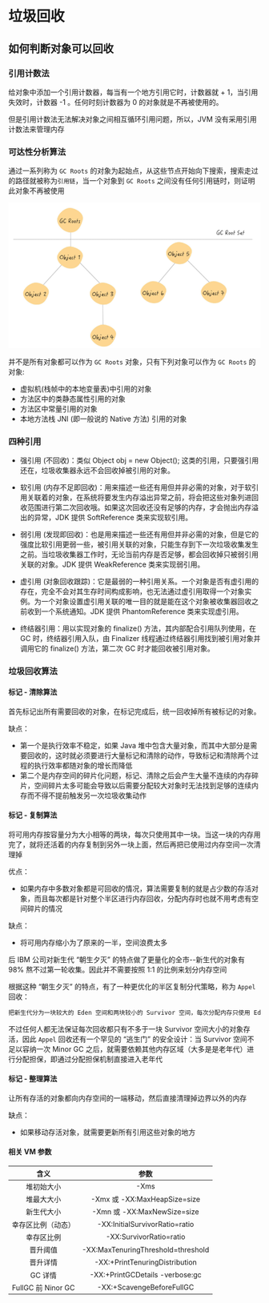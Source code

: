# 垃圾回收

## 如何判断对象可以回收

### 引用计数法

给对象中添加一个引用计数器，每当有一个地方引用它时，计数器就 + 1，当引用失效时，计数器 -1 。任何时刻计数器为 0 的对象就是不再被使用的。

但是引用计数法无法解决对象之间相互循环引用问题，所以，JVM 没有采用引用计数法来管理内存

### 可达性分析算法

通过一系列称为 `GC Roots` 的对象为起始点，从这些节点开始向下搜索，搜索走过的路径就被称为`引用链`，当一个对象到 `GC Roots` 之间没有任何引用链时，则证明此对象不再被使用

![图 4](../../.image/866cd1e6ef215962b95efcd31a72cd7080e33d6a4dc160434d3481307a352ab8.png)  

并不是所有对象都可以作为 `GC Roots` 对象，只有下列对象可以作为 `GC Roots` 的对象:

- 虚拟机(栈帧中的本地变量表)中引用的对象
- 方法区中的类静态属性引用的对象
- 方法区中常量引用的对象
- 本地方法栈 JNI (即一般说的 Native 方法) 引用的对象

### 四种引用

- 强引用 (不回收)：类似 Object obj = new Object(); 这类的引用，只要强引用还在，垃圾收集器永远不会回收掉被引用的对象。

- 软引用 (内存不足即回收)：用来描述一些还有用但并非必需的对象，对于软引用关联着的对象，在系统将要发生内存溢出异常之前，将会把这些对象列进回收范围进行第二次回收哦。如果这次回收还没有足够的内存，才会抛出内存溢出的异常，JDK 提供 SoftReference 类来实现软引用。

- 弱引用 (发现即回收)：也是用来描述一些还有用但并非必需的对象，但是它的强度比软引用更弱一些，被引用关联的对象，只能生存到下一次垃圾收集发生之前。当垃圾收集器工作时，无论当前内存是否足够，都会回收掉只被弱引用关联的对象。JDK 提供 WeakReference 类来实现弱引用。

- 虚引用 (对象回收跟踪)：它是最弱的一种引用关系。一个对象是否有虚引用的存在，完全不会对其生存时间构成影响，也无法通过虚引用取得一个对象实例。为一个对象设置虚引用关联的唯一目的就是能在这个对象被收集器回收之前收到一个系统通知。JDK 提供 PhantomReference 类来实现虚引用。

- 终结器引用：用以实现对象的 finalize() 方法，其内部配合引用队列使用，在 GC 时，终结器引用入队，由 Finalizer 线程通过终结器引用找到被引用对象并调用它的 finalize() 方法，第二次 GC 时才能回收被引用对象。

### 垃圾回收算法

#### 标记 - 清除算法

首先标记出所有需要回收的对象，在标记完成后，统一回收掉所有被标记的对象。

缺点：

- 第一个是执行效率不稳定，如果 Java 堆中包含大量对象，而其中大部分是需要回收的，这时就必须要进行大量标记和清除的动作，导致标记和清除两个过程的执行效率都随对象的增长而降低
- 第二个是内存空间的碎片化问题，标记、清除之后会产生大量不连续的内存碎片，空间碎片太多可能会导致以后需要分配较大对象时无法找到足够的连续内存而不得不提前触发另一次垃圾收集动作

#### 标记 - 复制算法

将可用内存按容量分为大小相等的两块，每次只使用其中一块。当这一块的内存用完了，就将还活着的内存复制到另外一块上面，然后再把已使用过内存空间一次清理掉

优点：

- 如果内存中多数对象都是可回收的情况，算法需要复制的就是占少数的存活对象，而且每次都是针对整个半区进行内存回收，分配内存时也就不用考虑有空间碎片的情况

缺点：

- 将可用内存缩小为了原来的一半，空间浪费太多

后 IBM 公司对新生代 “朝生夕灭” 的特点做了更量化的全市--新生代的对象有 98% 熬不过第一轮收集。因此并不需要按照 1:1 的比例来划分内存空间

根据这种 “朝生夕灭” 的特点，有了一种更优化的半区复制分代策略，称为 `Appel` 回收：

```java
把新生代分为一块较大的 Eden 空间和两块较小的 Survivor 空间，每次分配内存只使用 Eden 和其中的一块 Survivor。当发生垃圾搜集时，将 Eden 和 Survivor 中仍然存活的对象一次复制到另外一快 Survivor 空间上，然后直接清理掉 Eden 和 已使用过的 Survivor。HotSpot 虚拟机默认 Eden 和 Survivor 的比例是 8:1
```

不过任何人都无法保证每次回收都只有不多于一块 Survivor 空间大小的对象存活，因此 `Appel` 回收还有一个罕见的 “逃生门” 的安全设计：当 Survivor 空间不足以容纳一次 Minor GC 之后，就需要依赖其他内存区域（大多是是老年代）进行分配担保，即通过分配担保机制直接进入老年代

#### 标记 - 整理算法

让所有存活的对象都向内存空间的一端移动，然后直接清理掉边界以外的内存

缺点：

- 如果移动存活对象，就需要更新所有引用这些对象的地方

#### 相关 VM 参数

|  含义  |  参数  |
| :---:  |:----: |
| 堆初始大小 | -Xms |
| 堆最大大小 | -Xmx 或 -XX:MaxHeapSize=size |
| 新生代大小 | -Xmn 或 -XX:MaxNewSize=size |
| 幸存区比例（动态） | -XX:InitialSurvivorRatio=ratio |
| 幸存区比例 | -XX:SurvivorRatio=ratio |
| 晋升阈值 | -XX:MaxTenuringThreshold=threshold |
| 晋升详情 | -XX:+PrintTenuringDistribution |
| GC 详情 | -XX:+PrintGCDetails -verbose:gc |
| FullGC 前 Ninor GC | -XX:+ScavengeBeforeFullGC |
